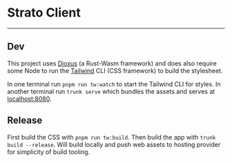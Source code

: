 # Strato Client

---

## Dev

This project uses [Dioxus](https://dioxuslabs.com/) (a Rust-Wasm framework) and does also require some Node to run the [Tailwind](https://tailwindcss.com/) CLI (CSS framework) to build the stylesheet.

In one terminal run `pnpm run tw:watch` to start the Tailwind CLI for styles. In another terminal run `trunk serve` which bundles the assets and serves at [localhost:8080](http://localhost:8080).

## Release

First build the CSS with `pnpm run tw:build`. Then build the app with `trunk build --release`. Will build locally and push web assets to hosting provider for simplicity of build tooling.
